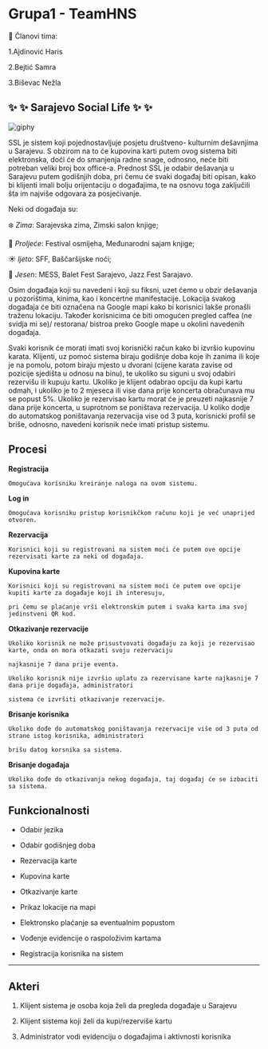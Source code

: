 # Grupa1 - TeamHNS

:busts_in_silhouette: Članovi tima:

1.Ajdinović Haris

2.Bejtić Samra

3.Biševac Nežla


## :sparkles: :sparkles: Sarajevo Social Life :sparkles: :sparkles:


![giphy](https://user-images.githubusercontent.com/37189397/37556734-4f201432-29fa-11e8-9741-1105968de6ce.gif)


SSL je sistem koji pojednostavljuje posjetu društveno- kulturnim dešavnjima u Sarajevu. S obzirom na to će kupovina karti putem ovog sistema biti elektronska, doći će do smanjenja radne snage, odnosno, neće biti potreban veliki broj box office-a. Prednost SSL je odabir dešavanja u Sarajevu putem godišnjih doba, pri čemu će svaki događaj biti opisan, kako bi klijenti imali bolju orijentaciju o događajima, te na osnovu toga zaključili šta im najviše odgovara za posjećivanje. 

Neki od događaja su: 

:snowflake: *Zima*: Sarajevska zima, Zimski salon knjige; 

:tulip: *Proljeće*: Festival osmijeha, Međunarodni sajam knjige;

:sunny: *ljeto*: SFF, Baščaršijske noći; 

:maple_leaf: *Jesen*: MESS, Balet Fest Sarajevo, Jazz Fest Sarajavo. 

Osim događaja koji su navedeni i koji su fiksni, uzet ćemo u obzir dešavanja u pozorištima, kinima, kao i koncertne manifestacije. 
Lokacija svakog događaja će biti označena na Google mapi kako bi korisnici lakše pronašli traženu lokaciju.
Također korisnicima će biti omogućen pregled caffea (ne svidja mi se)/ restorana/ bistroa preko Google mape u okolini navedenih događaja.

Svaki korisnik će morati imati svoj korisnički račun kako bi izvršio kupovinu karata.
Klijenti, uz pomoć sistema biraju godišnje doba koje ih zanima ili koje je na pomolu, potom biraju mjesto u dvorani (cijene karata zavise od pozicije sjedišta u odnosu na binu), te ukoliko su siguni u svoj odabiri rezervišu ili kupuju kartu. Ukoliko je klijent odabrao opciju da kupi kartu odmah, i ukoliko je to 2 mjeseca ili vise dana prije koncerta obračunava mu se popust 5%. Ukoliko je rezervisao kartu morat će je preuzeti najkasnije 7 dana prije koncerta, u suprotnom se poništava rezervacija. U koliko dodje do automatskog poništavanja rezervacija vise od 3 puta, korisnicki profil se briše, odnosno, navedeni korisnik neće imati pristup sistemu.


## Procesi


**Registracija**
```
Omogućava korisniku kreiranje naloga na ovom sistemu.
```

**Log in**
```
Omogućava korisniku pristup korisnikčkom računu koji je već unaprijed otvoren.
```
**Rezervacija**
```
Korisnici koji su registrovani na sistem moći će putem ove opcije rezervisati karte za neki od događaja.
```

**Kupovina karte**
```
Korisnici koji su registrovani na sistem moći će putem ove opcije kupiti karte za događaje koji ih interesuju, 

pri čemu se plaćanje vrši elektronskim putem i svaka karta ima svoj jedinstveni QR kod.
```

**Otkazivanje rezervacije**
```
Ukoliko korisnik ne može prisustvovati događaju za koji je rezervisao karte, onda on mora otkazati svoju rezervaciju 

najkasnije 7 dana prije eventa.

Ukoliko korisnik nije izvršio uplatu za rezervisane karte najkasnije 7 dana prije događaja, administratori 

sistema će izvršiti otkazivanje rezervacije.
```

**Brisanje korisnika**
```
Ukoliko dođe do automatskog poništavanja rezervacije više od 3 puta od strane istog korisnika, administratori 

brišu datog korsnika sa sistema.
```

**Brisanje događaja**
```
Ukoliko dođe do otkazivanja nekog događaja, taj događaj će se izbaciti sa sistema.
```

## Funkcionalnosti

* Odabir jezika

* Odabir godišnjeg doba

* Rezervacija karte

* Kupovina karte

* Otkazivanje karte

* Prikaz lokacije na mapi

* Elektronsko plaćanje sa eventualnim popustom

* Vođenje evidencije o raspoloživim kartama

* Registracija korisnika na sistem

---

## Akteri

1. Klijent sistema je osoba koja želi da pregleda događaje u Sarajevu

2. Klijent sistema koji želi da kupi/rezerviše kartu

3. Administrator vodi evidenciju o događajima i aktivnosti korisnika


